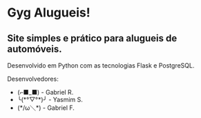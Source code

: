 # Gyg Alugueis!
## Site simples e prático para alugueis de automóveis.

Desenvolvido em Python com as tecnologias Flask e PostgreSQL.

Desenvolvedores:

* (⌐■_■) - Gabriel R.
* ╰(\*°▽°\*)╯ - Yasmim S.
* (\*/ω＼\*) - Gabriel F.